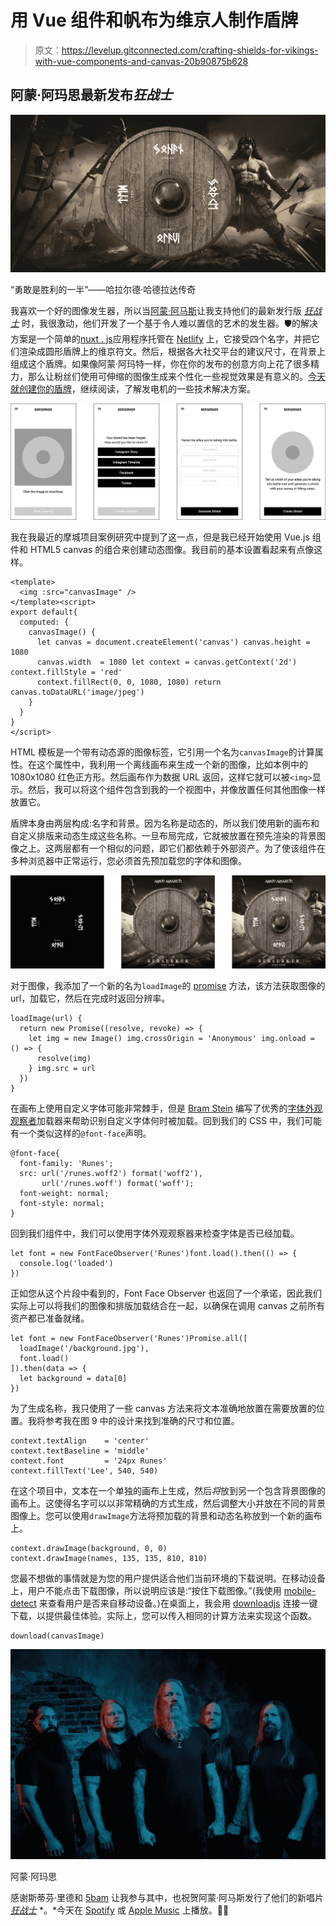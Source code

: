 # 用 Vue 组件和帆布为维京人制作盾牌

> 原文：<https://levelup.gitconnected.com/crafting-shields-for-vikings-with-vue-components-and-canvas-20b90875b628>

## 阿蒙·阿玛思最新发布*狂战士*

![](img/a12f55fc95f32b58b132f5394bac910f.png)

“勇敢是胜利的一半”——哈拉尔德·哈德拉达传奇

我喜欢一个好的图像发生器，所以当[阿蒙·阿马斯](https://twitter.com/AmonAmarthBand)让我支持他们的最新发行版 [*狂战士*](https://amonamarth.lnk.to/berserker) 时，我很激动，他们开发了一个基于令人难以置信的艺术的发生器。🛡的解决方案是一个简单的[nuxt . js](https://medium.com/u/20f059d252cc?source=post_page-----20b90875b628--------------------------------)应用程序托管在 [Netlify](https://medium.com/u/5250f9d9bd2f?source=post_page-----20b90875b628--------------------------------) 上，它接受四个名字，并把它们渲染成圆形盾牌上的维京符文。然后，根据各大社交平台的建议尺寸，在背景上组成这个盾牌。如果像阿蒙·阿玛特一样，你在你的发布的创意方向上花了很多精力，那么让粉丝们使用可伸缩的图像生成来个性化一些视觉效果是有意义的。[今天就创建你的盾牌](https://berserker.amonamarth.com)，继续阅读，了解发电机的一些技术解决方案。

![](img/5bf661ff7fe5c46e313945cab39b58e8.png)

我在我最近的摩城项目案例研究中提到了这一点，但是我已经开始使用 Vue.js 组件和 HTML5 canvas 的组合来创建动态图像。我目前的基本设置看起来有点像这样。

```
<template>
  <img :src="canvasImage" />
</template><script>
export default{
  computed: {
    canvasImage() {
      let canvas = document.createElement('canvas') canvas.height = 1080
      canvas.width  = 1080 let context = canvas.getContext('2d') context.fillStyle = 'red'
      context.fillRect(0, 0, 1080, 1080) return canvas.toDataURL('image/jpeg')
    }
  }
}
</script>
```

HTML 模板是一个带有动态源的图像标签，它引用一个名为`canvasImage`的计算属性。在这个属性中，我利用一个离线画布来生成一个新的图像，比如本例中的 1080x1080 红色正方形。然后画布作为数据 URL 返回，这样它就可以被`<img>`显示。然后，我可以将这个组件包含到我的一个视图中，并像放置任何其他图像一样放置它。

盾牌本身由两层构成:名字和背景。因为名称是动态的，所以我们使用新的画布和自定义排版来动态生成这些名称。一旦布局完成，它就被放置在预先渲染的背景图像之上。这两层都有一个相似的问题，即它们都依赖于外部资产。为了使该组件在多种浏览器中正常运行，您必须首先预加载您的字体和图像。

![](img/18e195f80de24501bc2860ff249c5991.png)

对于图像，我添加了一个新的名为`loadImage`的 [promise](https://developers.google.com/web/fundamentals/primers/promises) 方法，该方法获取图像的 url，加载它，然后在完成时返回分辨率。

```
loadImage(url) {
  return new Promise((resolve, revoke) => {
    let img = new Image() img.crossOrigin = 'Anonymous' img.onload = () => {
      resolve(img)
    } img.src = url
  })
}
```

在画布上使用自定义字体可能非常棘手，但是 [Bram Stein](https://medium.com/u/fe478cb14d5a?source=post_page-----20b90875b628--------------------------------) 编写了优秀的[字体外观观察者](https://github.com/bramstein/fontfaceobserver)加载器来帮助识别自定义字体何时被加载。回到我们的 CSS 中，我们可能有一个类似这样的`@font-face`声明。

```
@font-face{
  font-family: 'Runes';
  src: url('/runes.woff2') format('woff2'),
       url('/runes.woff') format('woff');
  font-weight: normal;
  font-style: normal;
}
```

回到我们组件中，我们可以使用字体外观观察器来检查字体是否已经加载。

```
let font = new FontFaceObserver('Runes')font.load().then(() => {
  console.log('loaded')
})
```

正如您从这个片段中看到的，Font Face Observer 也返回了一个承诺，因此我们实际上可以将我们的图像和排版加载结合在一起，以确保在调用 canvas 之前所有资产都已准备就绪。

```
let font = new FontFaceObserver('Runes')Promise.all([
  loadImage('/background.jpg'),
  font.load()
]).then(data => {
  let background = data[0]
})
```

为了生成名称，我只使用了一些 canvas 方法来将文本准确地放置在需要放置的位置。我将参考我在图 9 中的设计来找到准确的尺寸和位置。

```
context.textAlign    = 'center'
context.textBaseline = 'middle'
context.font         = '24px Runes'
context.fillText('Lee', 540, 540)
```

在这个项目中，文本在一个单独的画布上生成，然后*将*放到另一个包含背景图像的画布上。这使得名字可以以非常精确的方式生成，然后调整大小并放在不同的背景图像上。您可以使用`drawImage`方法将预加载的背景和动态名称放到一个新的画布上。

```
context.drawImage(background, 0, 0)
context.drawImage(names, 135, 135, 810, 810)
```

您最不想做的事情就是为您的用户提供适合他们当前环境的下载说明。在移动设备上，用户不能点击下载图像，所以说明应该是:“按住下载图像。”(我使用 [mobile-detect](https://github.com/serbanghita/Mobile-Detect) 来查看用户是否来自移动设备。)在桌面上，我会用 [downloadjs](https://github.com/rndme/download) 连接一键下载，以提供最佳体验。实际上，您可以传入相同的计算方法来实现这个函数。

```
download(canvasImage)
```

![](img/be1357a3a8ffed6d68575db0e20d0274.png)

阿蒙·阿玛思

感谢斯蒂芬·里德和 [5bam](http://5bam.com) 让我参与其中，也祝贺阿蒙·阿马斯发行了他们的新唱片 [*狂战士*](https://amonamarth.lnk.to/berserker) *。*今天在 [Spotify](https://open.spotify.com/album/4NxlBCBuzKXCwNVNMfRGUa) 或 [Apple Music](https://itunes.apple.com/us/album/berserker/1453761098?uo=4&&app=music&at=1l3vpUI&ct=LFV_be82cab1fffe7341a1c8113864ea3de6) 上播放。🤘🏻